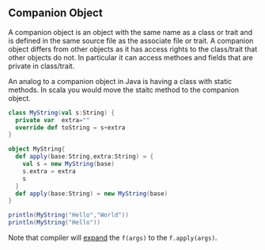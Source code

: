 ## Companion Object
A companion object is an object with the same name as a class or trait and is defined in the same source file 
as the associate file or trait. A companion object differs from other objects as it has access rights to the
class/trait that other objects do not. In particular it can access methoes and fields that are private in class/trait.

An analog to a companion object in Java is having a class with static methods. In scala you would move the 
staitc method to the companion object.

```scala
class MyString(val s:String) {
  private var  extra=""
  override def toString = s+extra
}

object MyString{
  def apply(base:String,extra:String) = {
    val s = new MyString(base)
    s.extra = extra
    s
  }
  def apply(base:String) = new MyString(base)
}

println(MyString("Hello","World"))
println(MyString("Hello"))
```
Note that compiler will [expand](http://stackoverflow.com/questions/9737352/what-is-the-apply-function-in-scala) the `f(args)` to the `f.apply(args)`.
